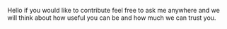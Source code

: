 Hello if you would like to contribute feel free to ask me anywhere and we will think about how useful you can be and how much we can trust you.
